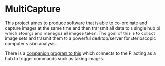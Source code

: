# MultiCapture

This project aimes to produce software that is able to co-ordinate and capture images at the same time and then transmit all data to a single hub pi which stoargs and manages all images taken. The goal of this is to collect image sets and trasmit them to a powerful desktop/server for sterioscopic computer vision analysis.

There is a [companion program to this](https://github.com/crener/MultiCapture-InspectionTool) which connects to the Pi acting as a hub to trigger commands such as taking images.
